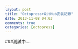 ```yaml
---
layout: post
title: "Octopress+GitHub安裝記錄"
date: 2013-11-08 04:03
comments: true
categories: [octopress]
---
```

###測試中....